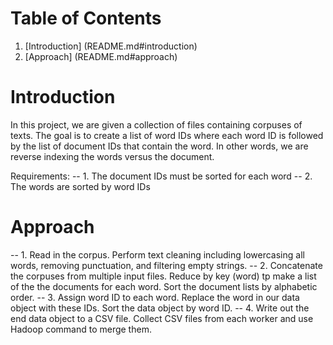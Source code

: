 # Table of Contents
1. [Introduction] (README.md#introduction)
2. [Approach] (README.md#approach)

# Introduction
In this project, we are given a collection of files containing corpuses of texts. The goal is to create a list of word IDs where each word ID is followed by the list of document IDs that contain the word. In other words, we are reverse indexing the words versus the document.

Requirements:
-- 1. The document IDs must be sorted for each word
-- 2. The words are sorted by word IDs

# Approach
-- 1. Read in the corpus. Perform text cleaning including lowercasing all words, removing punctuation, and filtering empty strings.
-- 2. Concatenate the corpuses from multiple input files. Reduce by key (word) tp make a list of the the documents for each word. Sort the document lists by alphabetic order.
-- 3. Assign word ID to each word. Replace the word in our data object with these IDs. Sort the data object by word ID.
-- 4. Write out the end data object to a CSV file. Collect CSV files from each worker and use Hadoop command to merge them.

